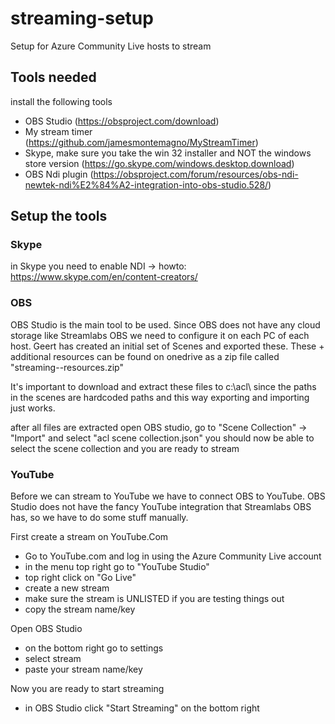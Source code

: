 # streaming-setup
Setup for Azure Community Live hosts to stream

## Tools needed

install the following tools

- OBS Studio (https://obsproject.com/download)
- My stream timer (https://github.com/jamesmontemagno/MyStreamTimer)
- Skype, make sure you take the win 32 installer and NOT the windows store version (https://go.skype.com/windows.desktop.download)
- OBS Ndi plugin (https://obsproject.com/forum/resources/obs-ndi-newtek-ndi%E2%84%A2-integration-into-obs-studio.528/)

## Setup the tools

### Skype
in Skype you need to enable NDI -> howto: https://www.skype.com/en/content-creators/

### OBS
OBS Studio is the main tool to be used. Since OBS does not have any cloud storage like Streamlabs OBS we need to configure it on each PC of each host. Geert has created an initial set of Scenes and exported these. These + additional resources can be found on onedrive as a zip file called "streaming--resources.zip"

It's important to download and extract these files to c:\acl\ since the paths in the scenes are hardcoded paths and this way exporting and importing just works.

after all files are extracted open OBS studio, go to "Scene Collection" -> "Import" and select "acl scene collection.json"
you should now be able to select the scene collection and you are ready to stream

### YouTube

Before we can stream to YouTube we have to connect OBS to YouTube. OBS Studio does not have the fancy YouTube integration that Streamlabs OBS has, so we have to do some stuff manually.

First create a stream on YouTube.Com
- Go to YouTube.com and log in using the Azure Community Live account
- in the menu top right go to "YouTube Studio"
- top right click on "Go Live"
- create a new stream 
- make sure the stream is UNLISTED if you are testing things out
- copy the stream name/key

Open OBS Studio
- on the bottom right go to settings
- select stream 
- paste your stream name/key

Now you are ready to start streaming
- in OBS Studio click "Start Streaming" on the bottom right
